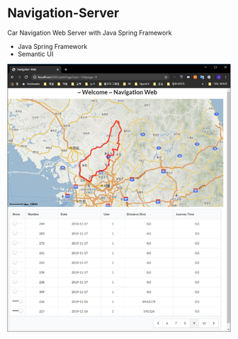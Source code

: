 # Navigation-Server
Car Navigation Web Server with Java Spring Framework
  - Java Spring Framework
  - Semantic UI

![](https://github.com/jjuiddong/Navigation-Server/blob/master/Doc/naviweb.jpg?raw=true)
